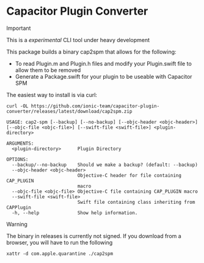 # Capacitor Plugin Converter

> [!IMPORTANT]
> This is a *experimental* CLI tool under heavy development

This package builds a binary cap2spm that allows for the following:

- To read Plugin.m and Plugin.h files and modify your Plugin.swift file to allow them to be removed
- Generate a Package.swift for your plugin to be useable with Capacitor SPM

The easiest way to install is via curl:
```
curl -OL https://github.com/ionic-team/capacitor-plugin-converter/releases/latest/download/cap2spm.zip
```

```
USAGE: cap2-spm [--backup] [--no-backup] [--objc-header <objc-header>] [--objc-file <objc-file>] [--swift-file <swift-file>] <plugin-directory>

ARGUMENTS:
  <plugin-directory>      Plugin Directory

OPTIONS:
  --backup/--no-backup    Should we make a backup? (default: --backup)
  --objc-header <objc-header>
                          Objective-C header for file containing CAP_PLUGIN
                          macro
  --objc-file <objc-file> Objective-C file containing CAP_PLUGIN macro
  --swift-file <swift-file>
                          Swift file containing class inheriting from CAPPlugin
  -h, --help              Show help information.
```


> [!WARNING]
> The binary in releases is currently not signed. If you download from a browser, you will have to run the following
> ```
> xattr -d com.apple.quarantine ./cap2spm
> ```
